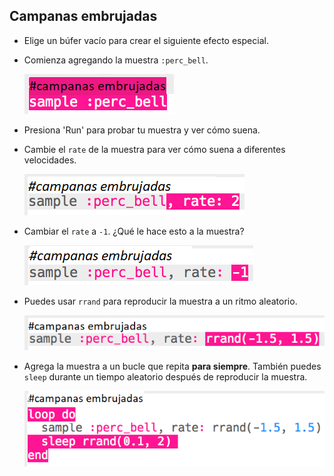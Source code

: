 ## Campanas embrujadas



+ Elige un búfer vacío para crear el siguiente efecto especial.

+ Comienza agregando la muestra `:perc_bell`.

    ![captura de pantalla](images/effects-bells-sample.png)

+ Presiona 'Run' para probar tu muestra y ver cómo suena.

+ Cambie el `rate` de la muestra para ver cómo suena a diferentes velocidades.

    ![captura de pantalla](images/effects-bells-rate-high.png)

+ Cambiar el `rate` a `-1`. ¿Qué le hace esto a la muestra?

    ![captura de pantalla](images/effects-bells-rate-negative.png)

+ Puedes usar `rrand` para reproducir la muestra a un ritmo aleatorio.

    ![captura de pantalla](images/effects-bells-rate-random.png)

+ Agrega la muestra a un bucle que repita **para siempre**. También puedes `sleep` durante un tiempo aleatorio después de reproducir la muestra.

    ![captura de pantalla](images/effects-bells-repeat-random.png)



